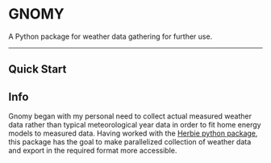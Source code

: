 # GNOMY

A Python package for weather data gathering for further use.

---

## Quick Start



## Info

Gnomy began with my personal need to collect actual measured weather data rather
than typical meteorological year data in order to fit home energy models to measured
data. Having worked with the [Herbie python package](https://github.com/blaylockbk/Herbie),
this package has the goal to make parallelized collection of weather data and export
in the required format more accessible.
